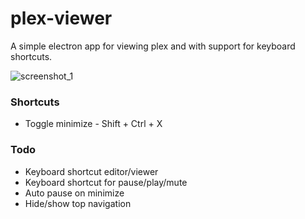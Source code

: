 
# plex-viewer

A simple electron app for viewing plex and with support for keyboard shortcuts.

![screenshot_1](https://imgur.com/svVqU7o.jpg)

### Shortcuts
* Toggle minimize - Shift + Ctrl + X

### Todo
* Keyboard shortcut editor/viewer
* Keyboard shortcut for pause/play/mute
* Auto pause on minimize
* Hide/show top navigation
